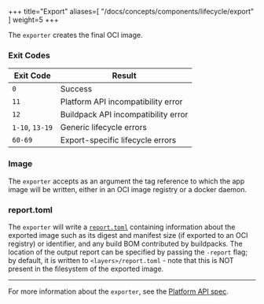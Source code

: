 +++
title="Export"
aliases=[
  "/docs/concepts/components/lifecycle/export"
]
weight=5
+++

The `exporter` creates the final OCI image.

<!--more-->

### Exit Codes

| Exit Code       | Result                              |
|-----------------|-------------------------------------|
| `0`             | Success                             |
| `11`            | Platform API incompatibility error  |
| `12`            | Buildpack API incompatibility error |
| `1-10`, `13-19` | Generic lifecycle errors            |
| `60-69`         | Export-specific lifecycle errors    |

### Image

The `exporter` accepts as an argument the tag reference to which the app image will be written, either in an OCI image registry or a docker daemon.

### report.toml

The `exporter` will write a [`report.toml`](https://github.com/buildpacks/spec/blob/main/platform.md#reporttoml-toml) containing information about the exported image such as its digest and manifest size (if exported to an OCI registry) or identifier, and any build BOM contributed by buildpacks. The location of the output report can be specified by passing the `-report` flag; by default, it is written to `<layers>/report.toml` - note that this is NOT present in the filesystem of the exported image.

***

For more information about the `exporter`, see the [Platform API spec](https://github.com/buildpacks/spec/blob/main/platform.md#exporter).
